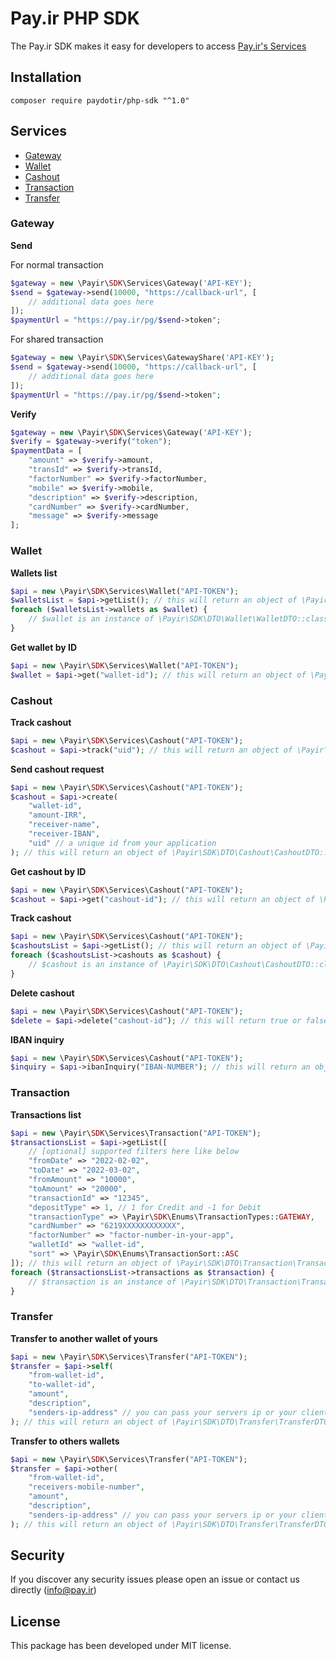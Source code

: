 # Pay.ir PHP SDK

The Pay.ir SDK makes it easy for developers to access [Pay.ir's Services](https://docs.pay.ir)

## Installation

    composer require paydotir/php-sdk "^1.0"

## Services

- [Gateway](#gateway)
- [Wallet](#wallet)
- [Cashout](#cashout)
- [Transaction](#transaction)
- [Transfer](#transfer)

### Gateway

**Send**

For normal transaction

```php
$gateway = new \Payir\SDK\Services\Gateway('API-KEY');
$send = $gateway->send(10000, "https://callback-url", [
    // additional data goes here
]);
$paymentUrl = "https://pay.ir/pg/$send->token";
```

For shared transaction

```php
$gateway = new \Payir\SDK\Services\GatewayShare('API-KEY');
$send = $gateway->send(10000, "https://callback-url", [
    // additional data goes here
]);
$paymentUrl = "https://pay.ir/pg/$send->token";
```

**Verify**

```php
$gateway = new \Payir\SDK\Services\Gateway('API-KEY');
$verify = $gateway->verify("token");
$paymentData = [
    "amount" => $verify->amount,
    "transId" => $verify->transId,
    "factorNumber" => $verify->factorNumber,
    "mobile" => $verify->mobile,
    "description" => $verify->description,
    "cardNumber" => $verify->cardNumber,
    "message" => $verify->message
];
```

### Wallet

**Wallets list**

```php
$api = new \Payir\SDK\Services\Wallet("API-TOKEN");
$walletsList = $api->getList(); // this will return an object of \Payir\SDK\DTO\Wallet\WalletsDTO::class
foreach ($walletsList->wallets as $wallet) {
    // $wallet is an instance of \Payir\SDK\DTO\Wallet\WalletDTO::class
}
```

**Get wallet by ID**

```php
$api = new \Payir\SDK\Services\Wallet("API-TOKEN");
$wallet = $api->get("wallet-id"); // this will return an object of \Payir\SDK\DTO\Wallet\WalletDTO::class
```

### Cashout

**Track cashout**

```php
$api = new \Payir\SDK\Services\Cashout("API-TOKEN");
$cashout = $api->track("uid"); // this will return an object of \Payir\SDK\DTO\Cashout\CashoutDTO::class or false
```

**Send cashout request**

```php
$api = new \Payir\SDK\Services\Cashout("API-TOKEN");
$cashout = $api->create(
    "wallet-id", 
    "amount-IRR", 
    "receiver-name", 
    "receiver-IBAN", 
    "uid" // a unique id from your application
); // this will return an object of \Payir\SDK\DTO\Cashout\CashoutDTO::class
```

**Get cashout by ID**

```php
$api = new \Payir\SDK\Services\Cashout("API-TOKEN");
$cashout = $api->get("cashout-id"); // this will return an object of \Payir\SDK\DTO\Cashout\CashoutDTO::class
```

**Track cashout**

```php
$api = new \Payir\SDK\Services\Cashout("API-TOKEN");
$cashoutsList = $api->getList(); // this will return an object of \Payir\SDK\DTO\Cashout\CashoutsDTO::class
foreach ($cashoutsList->cashouts as $cashout) {
    // $cashout is an instance of \Payir\SDK\DTO\Cashout\CashoutDTO::class
}
```

**Delete cashout**

```php
$api = new \Payir\SDK\Services\Cashout("API-TOKEN");
$delete = $api->delete("cashout-id"); // this will return true or false
```

**IBAN inquiry**

```php
$api = new \Payir\SDK\Services\Cashout("API-TOKEN");
$inquiry = $api->ibanInquiry("IBAN-NUMBER"); // this will return an object of \Payir\SDK\DTO\Cashout\IbanInquiryDTO::class
```

### Transaction

**Transactions list**

```php
$api = new \Payir\SDK\Services\Transaction("API-TOKEN");
$transactionsList = $api->getList([
    // [optional] supported filters here like below
    "fromDate" => "2022-02-02",
    "toDate" => "2022-03-02",
    "fromAmount" => "10000",
    "toAmount" => "20000",
    "transactionId" => "12345",
    "depositType" => 1, // 1 for Credit and -1 for Debit
    "transactionType" => \Payir\SDK\Enums\TransactionTypes::GATEWAY,
    "cardNumber" => "6219XXXXXXXXXXXX",
    "factorNumber" => "factor-number-in-your-app",
    "walletId" => "wallet-id",
    "sort" => \Payir\SDK\Enums\TransactionSort::ASC
]); // this will return an object of \Payir\SDK\DTO\Transaction\TransactionsDTO::class
foreach ($transactionsList->transactions as $transaction) {
    // $transaction is an instance of \Payir\SDK\DTO\Transaction\TransactionDTO::class
}
```


### Transfer

**Transfer to another wallet of yours**

```php
$api = new \Payir\SDK\Services\Transfer("API-TOKEN");
$transfer = $api->self(
    "from-wallet-id",
    "to-wallet-id",
    "amount",
    "description",
    "senders-ip-address" // you can pass your servers ip or your client's ip address
); // this will return an object of \Payir\SDK\DTO\Transfer\TransferDTO::class
```

**Transfer to others wallets**

```php
$api = new \Payir\SDK\Services\Transfer("API-TOKEN");
$transfer = $api->other(
    "from-wallet-id",
    "receivers-mobile-number",
    "amount",
    "description",
    "senders-ip-address" // you can pass your servers ip or your client's ip address
); // this will return an object of \Payir\SDK\DTO\Transfer\TransferDTO::class
```

## Security

If you discover any security issues please open an issue or contact us directly (info@pay.ir)

## License

This package has been developed under MIT license.
